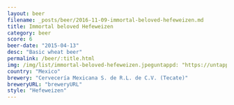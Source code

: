 ```yaml
---
layout: beer
filename: _posts/beer/2016-11-09-immortal-beloved-hefeweizen.md
title: Immortal beloved Hefeweizen
category: beer
score: 6
beer-date: "2015-04-13"
desc: "Basic wheat beer"
permalink: /beer/:title.html
img: /img/list/immortal-beloved-hefeweizen.jpeguntappd: "https://untappd.com/b/cerveceria-mexicana-s--de-r-l--de-c-v---tecate--immortal-beloved/387482"
country: "Mexico"
brewery: "Cervecería Mexicana S. de R.L. de C.V. (Tecate)"
breweryURL: "breweryURL"
style: "Hefeweizen"
---
```

